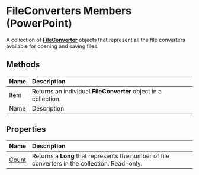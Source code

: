 
# FileConverters Members (PowerPoint)
A collection of  **[FileConverter](6baf5bd8-6644-0784-a049-96c3d733043f.md)** objects that represent all the file converters available for opening and saving files.

## Methods



|**Name**|**Description**|
|:-----|:-----|
| [Item](4bd61f6b-6c43-4581-caaa-77e17ee6a354.md)|Returns an individual  **FileConverter** object in a collection.|
|Name|Description|

## Properties



|**Name**|**Description**|
|:-----|:-----|
| [Count](b3d80b25-7ff5-c47b-4aec-f2b94b63e5e1.md)|Returns a  **Long** that represents the number of file converters in the collection. Read-only.|
